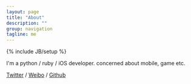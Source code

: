 ```yaml
---
layout: page
title: "About"
description: ""
group: navigation
tagline: me
---
```

{% include JB/setup %}

I'm a python / ruby / iOS developer. concerned about mobile, game etc.

[Twitter](http://twitter.com/seandong) / [Weibo](http://weibo.com/dongzhengxuan) / [Github](http://github.com/seandong)
